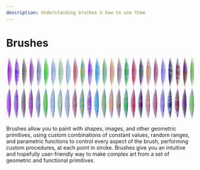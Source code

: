 ```yaml
---
description: Understanding brushes & how to use them
---
```


# Brushes

![painting vertical lines with oscillating scale, using a triangle](../../.gitbook/assets/sine-waves.png)

Brushes allow you to paint with shapes, images, and other geometric primitives, using custom combinations of constant values, random ranges, and parametric functions to control every aspect of the brush, performing custom procedures, at each point in stroke. Brushes give you an intuitive and hopefully user-friendly way to make complex art from a set of geometric and functional primitives.


